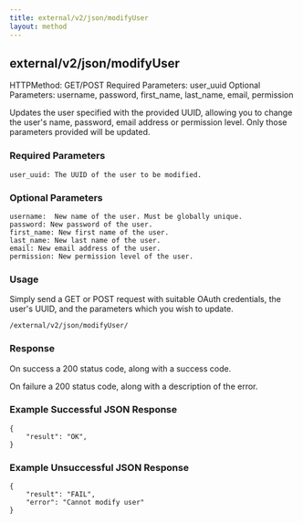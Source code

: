 ```yaml
---
title: external/v2/json/modifyUser
layout: method
---
```

## external/v2/json/modifyUser

HTTPMethod: GET/POST
Required Parameters: user_uuid
Optional Parameters: username, password, first_name, last_name, email, permission

Updates the user specified with the provided UUID, allowing you to change the user's name, password, email address or permission level. Only those parameters provided will be updated.

### Required Parameters

    user_uuid: The UUID of the user to be modified.

### Optional Parameters

    username:  New name of the user. Must be globally unique.
    password: New password of the user.
    first_name: New first name of the user.
    last_name: New last name of the user.
    email: New email address of the user.
    permission: New permission level of the user.

### Usage

Simply send a GET or POST request with suitable OAuth credentials, the user's UUID, and the parameters which
you wish to update.

`/external/v2/json/modifyUser/`

### Response

On success a 200 status code, along with a success code.

On failure a 200 status code, along with a description of the error.

### Example Successful JSON Response

    {
        "result": "OK",
    }

### Example Unsuccessful JSON Response

    {
        "result": "FAIL",
        "error": "Cannot modify user" 
    }
